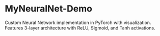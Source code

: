 # MyNeuralNet-Demo
Custom Neural Network implementation in PyTorch with visualization. Features 3-layer architecture with ReLU, Sigmoid, and Tanh activations.
